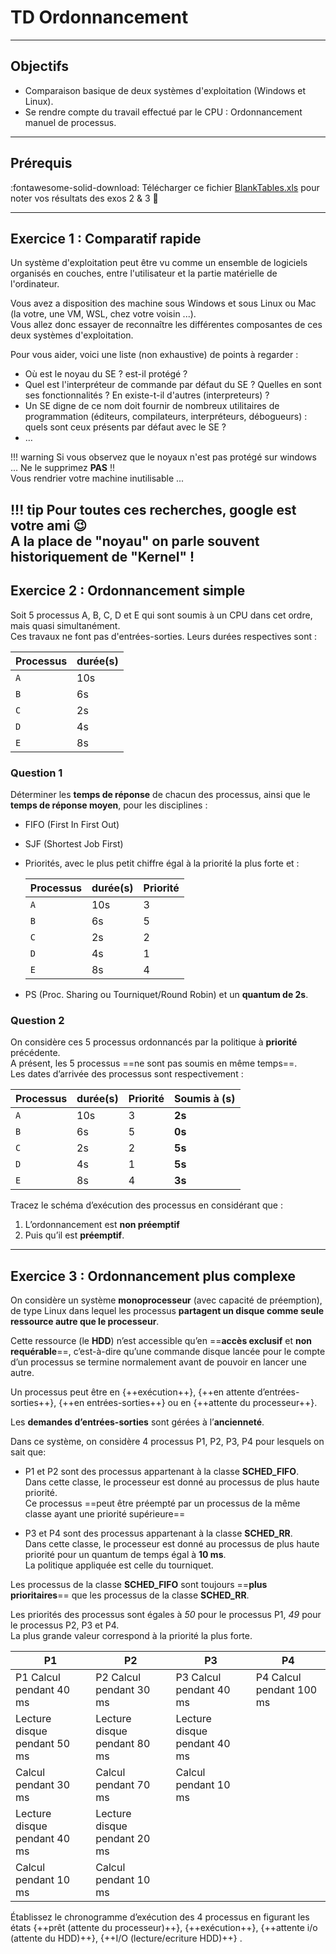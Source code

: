 # TD Ordonnancement

---

## Objectifs 

- Comparaison basique de deux systèmes d'exploitation (Windows et Linux). 
- Se rendre compte du travail effectué par le CPU : Ordonnancement manuel de processus.

---

## Prérequis

:fontawesome-solid-download: Télécharger ce fichier [BlankTables.xls](assets/files/BlankTables.xls) pour noter vos résultats des exos 2 & 3 :muscle:

---

## Exercice 1 : Comparatif rapide

Un système d'exploitation peut être vu comme un ensemble de logiciels organisés en couches, entre l'utilisateur et la partie matérielle de l'ordinateur.  
 
Vous avez a disposition des machine sous Windows et sous Linux ou Mac (la votre, une VM, WSL, chez votre voisin ...).  
Vous allez donc essayer de reconnaître les différentes composantes de ces deux systèmes d'exploitation.   

Pour vous aider, voici une liste (non exhaustive) de points à regarder : 

- Où est le noyau du SE ? est-il protégé ? 
- Quel est l'interpréteur de commande par défaut du SE ? Quelles en sont ses fonctionnalités ? En existe-t-il d'autres (interpreteurs) ? 
- Un SE digne de ce nom doit fournir de nombreux utilitaires de programmation (éditeurs, compilateurs, interpréteurs, débogueurs) : quels sont ceux présents par défaut avec le SE ? 
- … 

!!! warning 
    Si vous observez que le noyaux n'est pas protégé sur windows ... Ne le supprimez **PAS** !!  
    Vous rendrier votre machine inutilisable ...
    
!!! tip 
    Pour toutes ces recherches, google est votre ami :wink:  
    A la place de "noyau" on parle souvent historiquement de **"Kernel"** !
---

## Exercice 2 : Ordonnancement simple

Soit 5 processus A, B, C, D et E qui sont soumis à un CPU dans cet ordre, mais quasi simultanément.   
Ces travaux ne font pas d'entrées-sorties. Leurs durées respectives sont :  

| Processus    | durée(s) | 
| ------------ | -------- | 
| `A`          | 10s      |    
| `B`          | 6s       |
| `C`          | 2s       |
| `D`          | 4s       |
| `E`          | 8s       |

### Question 1

Déterminer les **temps de réponse** de chacun des processus, ainsi que le **temps de réponse moyen**, pour les disciplines :

- FIFO (First In First Out)  
- SJF (Shortest Job First)   
- Priorités, avec le plus petit chiffre égal à la priorité la plus forte et :

    | Processus    | durée(s) | Priorité | 
    | ------------ | -------- | ---------|
    | `A`          | 10s      | 3        |  
    | `B`          | 6s       | 5        |
    | `C`          | 2s       | 2        |
    | `D`          | 4s       | 1        |
    | `E`          | 8s       | 4        |
 
- PS (Proc. Sharing ou Tourniquet/Round Robin) et un **quantum de 2s**. 

### Question 2

On considère ces 5 processus ordonnancés par la politique à **priorité** précédente.  
A présent, les 5 processus  ==ne sont pas soumis en même temps==.  
Les dates d’arrivée des processus sont respectivement : 

| Processus    | durée(s) | Priorité | **Soumis à (s)** |
| ------------ | -------- | ---------| ---------------- |
| `A`          | 10s      | 3        | **2s**           |  
| `B`          | 6s       | 5        | **0s**           |
| `C`          | 2s       | 2        | **5s**           |
| `D`          | 4s       | 1        | **5s**           |
| `E`          | 8s       | 4        | **3s**           | 

Tracez le schéma d’exécution des processus en considérant que :  

1. L’ordonnancement est **non préemptif**
1. Puis qu’il est **préemptif**. 

---

## Exercice 3 : Ordonnancement plus complexe

On considère un système **monoprocesseur** (avec capacité de préemption), de type Linux dans lequel les processus **partagent un disque comme seule ressource autre que le processeur**.  

Cette ressource (le **HDD**) n’est accessible qu’en ==**accès exclusif** et **non requérable**==, c’est-à-dire qu’une commande disque lancée pour le compte d’un processus se termine normalement avant de pouvoir en lancer une autre.  

Un processus peut être en {++exécution++}, {++en attente d’entrées-sorties++}, {++en entrées-sorties++} ou en {++attente du processeur++}.  

Les **demandes d’entrées-sorties** sont gérées à l’**ancienneté**.  

Dans ce système, on considère 4 processus P1, P2, P3, P4 pour lesquels on sait que:  

- P1 et P2 sont des processus appartenant à la classe **SCHED_FIFO**.  
  Dans cette classe, le processeur est donné au processus de plus haute priorité.  
  Ce processus ==peut être préempté par un processus de la même classe ayant une priorité supérieure== 

- P3 et P4 sont des processus appartenant à la classe **SCHED_RR**.  
  Dans cette classe, le processeur est donné au processus de plus haute priorité pour un quantum de temps égal à **10 ms**.  
  La politique appliquée est celle du tourniquet. 

Les processus de la classe **SCHED_FIFO** sont toujours ==**plus prioritaires**== que les processus de la classe **SCHED_RR**.   

Les priorités des processus sont égales à *50* pour le processus P1, *49* pour le processus P2, P3 et P4.  
La plus grande valeur correspond à la priorité la plus forte. 


| P1                            | P2                            |     P3                             | P4                      |
| ----------------------------- | ----------------------------- | -----------------------------------| ----------------------- |
|  P1 Calcul pendant 40 ms      | P2 Calcul pendant 30 ms       | P3 Calcul pendant 40 ms            | P4 Calcul pendant 100 ms|
|  Lecture disque pendant 50 ms | Lecture disque pendant 80 ms  | Lecture disque pendant 40 ms       ||
|  Calcul pendant 30 ms         | Calcul pendant 70 ms          | Calcul pendant 10 ms               ||
|  Lecture disque pendant 40 ms | Lecture disque pendant 20 ms  |||
|  Calcul pendant 10 ms         | Calcul pendant 10 ms          |||

Établissez le chronogramme d’exécution des 4 processus en figurant les états {++prêt (attente du processeur)++}, {++exécution++}, {++attente i/o (attente du HDD)++}, {++I/O (lecture/ecriture HDD)++} .  



